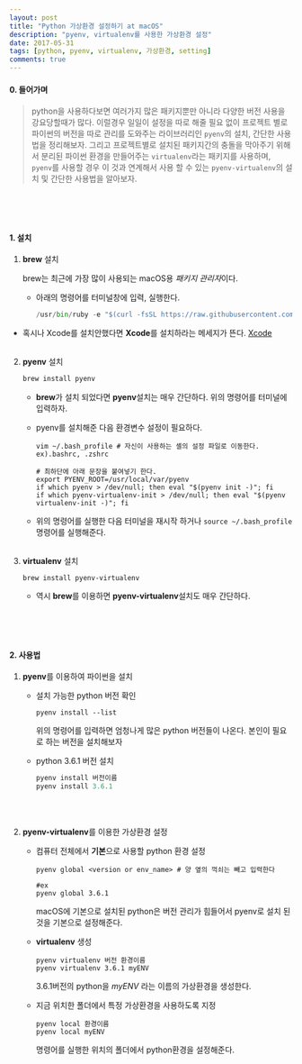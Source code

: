 ```yaml
---
layout: post
title: "Python 가상환경 설정하기 at macOS"
description: "pyenv, virtualenv를 사용한 가상환경 설정"
date: 2017-05-31
tags: [python, pyenv, virtualenv, 가상환경, setting]
comments: true
---
```




#### 0. 들어가며

>  python을 사용하다보면 여러가지 많은 패키지뿐만 아니라 다양한 버전 사용을 강요당할때가 많다. 이럴경우 일일이 설정을 따로 해줄 필요 없이 프로젝트 별로 파이썬의 버전을 따로 관리를 도와주는 라이브러리인 `pyenv`의 설치, 간단한 사용법을 정리해보자. 그리고 프로젝트별로 설치된 패키지간의 충돌을 막아주기 위해서 분리된 파이썬 환경을 만들어주는 `virtualenv`라는 패키지를 사용하며, `pyenv`를 사용할 경우 이 것과 연계해서 사용 할 수 있는 `pyenv-virtualenv`의 설치 및 간단한 사용법을 알아보자.

<br><br><br>



#### 1. 설치

1. **brew** 설치

   brew는 최근에 가장 많이 사용되는 macOS용 *패키지 관리자*이다.

   - 아래의 명령어를 터미널창에 입력, 실행한다.

     ```python
     /usr/bin/ruby -e "$(curl -fsSL https://raw.githubusercontent.com/Homebrew/install/master/install)"
     ```


- 혹시나 Xcode를 설치안했다면 **Xcode**를 설치하라는 메세지가 뜬다. [Xcode](https://itunes.apple.com/us/app/xcode/id497799835)<br><br>

2. **pyenv** 설치

   ```python
   brew install pyenv
   ```

   - **brew**가 설치 되었다면 **pyenv**설치는 매우 간단하다. 위의 명령어를 터미널에 입력하자.

   - pyenv를 설치해준 다음 환경변수 설정이 필요하다.

     ```shell
     vim ~/.bash_profile # 자신이 사용하는 셸의 설정 파일로 이동한다. ex).bashrc, .zshrc

     # 최하단에 아래 문장을 붙여넣기 한다.
     export PYENV_ROOT=/usr/local/var/pyenv
     if which pyenv > /dev/null; then eval "$(pyenv init -)"; fi
     if which pyenv-virtualenv-init > /dev/null; then eval "$(pyenv virtualenv-init -)"; fi
     ```

   - 위의 명령어를 실행한 다음 터미널을 재시작 하거나 `source ~/.bash_profile`명령어를 실행해준다.<br><br>

3. **virtualenv** 설치

   ```
   brew install pyenv-virtualenv
   ```

   - 역시 **brew**를 이용하면 **pyenv-virtualenv**설치도 매우 간단하다.

<br><br><br>

#### 2. 사용법

1. **pyenv**를 이용하여 파이썬을 설치

   - 설치 가능한 python 버전 확인

     ```shell
     pyenv install --list
     ```

     위의 명령어를 입력하면 엄청나게 많은 python 버전들이 나온다. 본인이 필요로 하는 버전을 설치해보자 

   - python 3.6.1 버전 설치

     ```powershell
     pyenv install 버전이름
     pyenv install 3.6.1
     ```

   <br><br>

2. **pyenv-virtualenv**를 이용한 가상환경 설정

   - 컴퓨터 전체에서 **기본**으로 사용할 python 환경 설정

     ```shell
     pyenv global <version or env_name> # 양 옆의 꺽쇠는 빼고 입력한다

     #ex
     pyenv global 3.6.1
     ```

     macOS에 기본으로 설치된 python은 버전 관리가 힘들어서 pyenv로 설치 된 것을 기본으로 설정해준다.

   - **virtualenv** 생성

     ```shell
     pyenv virtualenv 버전 환경이름
     pyenv virtualenv 3.6.1 myENV
     ```

     3.6.1버전의 python을 *myENV* 라는 이름의 가상환경을 생성한다.

   - 지금 위치한 폴더에서 특정 가상환경을 사용하도록 지정

     ```shell
     pyenv local 환경이름
     pyenv local myENV
     ```

     명령어를 실행한 위치의 폴더에서 python환경을 설정해준다.



























